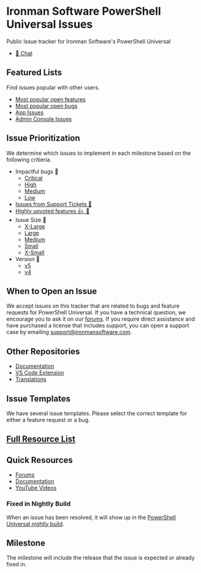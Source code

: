 # Ironman Software PowerShell Universal Issues

Public Issue tracker for Ironman Software's PowerShell Universal

- [💬 Chat](https://discord.gg/5EQkwKPh)

## Featured Lists

Find issues popular with other users.

- [Most popular open features](https://github.com/ironmansoftware/powershell-universal/issues?q=is%3Aissue%20state%3Aopen%20type%3AFeature%20sort%3Areactions-desc)
- [Most popular open bugs](https://github.com/ironmansoftware/powershell-universal/issues?q=is%3Aissue%20state%3Aopen%20type%3ABug%20sort%3Areactions-desc)
- [App Issues](https://github.com/ironmansoftware/powershell-universal/labels/Area-Apps)
- [Admin Console Issues](https://github.com/ironmansoftware/powershell-universal/labels/Area-AdminConsole)

## Issue Prioritization 

We determine which issues to implement in each milestone based on the following critieria. 

- Impactful bugs 🐛
  - [Critical](https://github.com/ironmansoftware/powershell-universal/labels/P1%20-%20critical)
  - [High](https://github.com/ironmansoftware/powershell-universal/labels/P2%20-%20high)
  - [Medium](https://github.com/ironmansoftware/powershell-universal/labels/P3%20-%20medium)
  - [Low](https://github.com/ironmansoftware/powershell-universal/labels/P4%20-%20low)
- [Issues from Support Tickets 🎫](https://github.com/ironmansoftware/powershell-universal/labels/support%20ticket) 
- [Highly upvoted features 👍, 🎉](https://github.com/ironmansoftware/powershell-universal/issues?q=is%3Aissue%20state%3Aopen%20type%3AFeature%20sort%3Areactions-desc)
- Issue Size 🦣
  - [X-Large](https://github.com/ironmansoftware/powershell-universal/labels/Size%20-%20XL)
  - [Large](https://github.com/ironmansoftware/powershell-universal/labels/Size%20-%20L)
  - [Medium](https://github.com/ironmansoftware/powershell-universal/labels/Size%20-%20M)
  - [Small](https://github.com/ironmansoftware/powershell-universal/labels/Size%20-%20S)
  - [X-Small](https://github.com/ironmansoftware/powershell-universal/labels/Size%20-%20XS)
- Version 🔢
  - [v5](https://github.com/ironmansoftware/powershell-universal/issues?q=is%3Aissue%20state%3Aopen%20label%3Av5)
  - [v4](https://github.com/ironmansoftware/powershell-universal/issues?q=is%3Aissue%20state%3Aopen%20label%3Av4)

## When to Open an Issue

We accept issues on this tracker that are related to bugs and feature requests for PowerShell Universal. If you have a technical question, we encourage you to ask it on our [forums](https://forums.ironmansoftware.com). If you require direct assistance and have purchased a license that includes support, you can open a support case by emailing support@ironmansoftware.com. 

## Other Repositories

- [Documentation](https://github.com/ironmansoftware/universal-docs)
- [VS Code Extension](https://github.com/ironmansoftware/universal-code)
- [Translations](https://github.com/ironmansoftware/powershell-universal-translation)

## Issue Templates

We have several issue templates. Please select the correct template for either a feature request or a bug.
## [Full Resource List](https://github.com/ironmansoftware/awesome-powershell-universal)
## Quick Resources

- [Forums](https://forums.ironmansoftware.com)
- [Documentation](https://docs.powershelluniversal.com)
- [YouTube Videos](https://www.youtube.com/c/AdamDriscoll)

### Fixed in Nightly Build

When an issue has been resolved, it will show up in the [PowerShell Universal nightly build](https://ironmansoftware.com/release/powershell-universal-nightly). 

## Milestone

The milestone will include the release that the issue is expected or already fixed in. 
